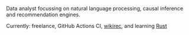 <!---
<a href="https://github.com/andrewtavis">
  <img align="center" src="https://github-readme-stats.vercel.app/api?username=andrewtavis&show_icons=true&theme=react" />
</a>
<a href="https://github.com/andrewtavis">
  <img align="center" src="https://github-readme-stats.vercel.app/api/top-langs/?username=andrewtavis&theme=react&hide=Stata&layout=compact" />
</a>
--->

Data analyst focussing on natural language processing, causal inference and recommendation engines.

Currently: freelance, GitHub Actions CI, [wikirec](https://github.com/andrewtavis/wikirec), and learning [Rust](https://www.rust-lang.org/)
